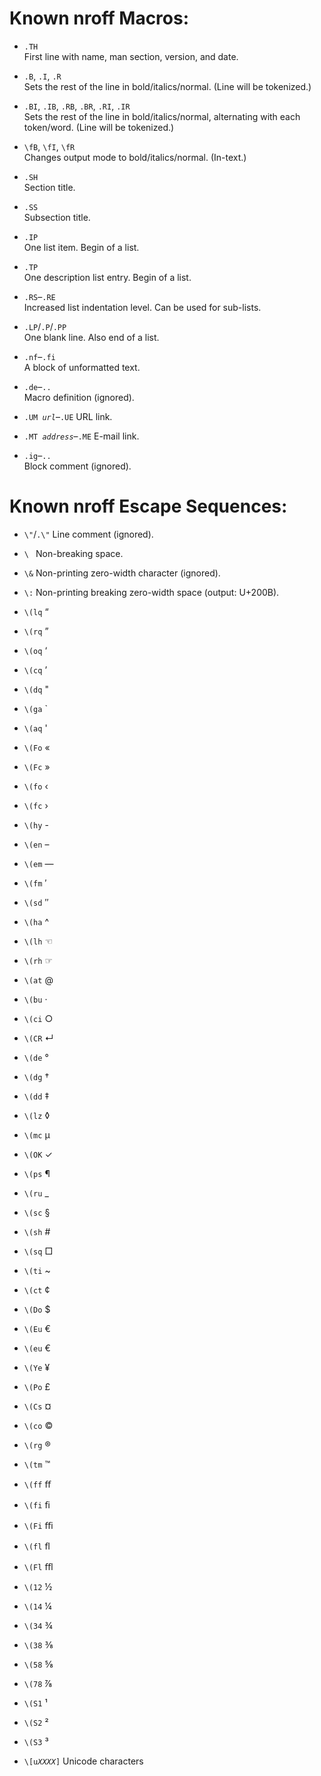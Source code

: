 # Known nroff Macros:

* `.TH`  
	First line with name, man section, version, and date.

* `.B`, `.I`, `.R`  
	Sets the rest of the line in bold/italics/normal.
	(Line will be tokenized.)

* `.BI`, `.IB`, `.RB`, `.BR`, `.RI`, `.IR`  
	Sets the rest of the line in bold/italics/normal,
	alternating with each token/word.
	(Line will be tokenized.)

* `\fB`, `\fI`, `\fR`  
	Changes output mode to bold/italics/normal.
	(In-text.)

* `.SH`  
	Section title.

* `.SS`  
	Subsection title.

* `.IP`  
	One list item.
	Begin of a list.

* `.TP`  
	One description list entry.
	Begin of a list.

* `.RS`–`.RE`  
    Increased list indentation level.
    Can be used for sub-lists.

* `.LP`/`.P`/`.PP`  
	One blank line.
	Also end of a list.

* `.nf`–`.fi`  
	A block of unformatted text.

* `.de`–`..`  
	Macro definition (ignored).

* <code>.UM <i>url</i></code>–`.UE`
    URL link.

* <code>.MT <i>address</i></code>–`.ME`
    E-mail link.

* `.ig`–`..`  
    Block comment (ignored).


# Known nroff Escape Sequences:

* `\"`/`.\"`  Line comment (ignored).
* <code>\\&nbsp;</code>  Non-breaking space.
* `\&`  Non-printing zero-width character (ignored).
* `\:`  Non-printing breaking zero-width space (output: U+200B).
* `\(lq` “
* `\(rq` ”
* `\(oq` ‘
* `\(cq` ’
* `\(dq` "
* `\(ga` \`
* `\(aq` '
* `\(Fo` «
* `\(Fc` »
* `\(fo` ‹
* `\(fc` ›
* `\(hy` -
* `\(en` –
* `\(em` —
* `\(fm` ′
* `\(sd` ″
* `\(ha` ^
* `\(lh` ☜
* `\(rh` ☞

* `\(at` @
* `\(bu` ·
* `\(ci` ○
* `\(CR` ↵
* `\(de` °
* `\(dg` †
* `\(dd` ‡
* `\(lz` ◊
* `\(mc` µ
* `\(OK` ✓
* `\(ps` ¶
* `\(ru` _
* `\(sc` §
* `\(sh` #
* `\(sq` □
* `\(ti` ~

* `\(ct` ¢
* `\(Do` $
* `\(Eu` €
* `\(eu` €
* `\(Ye` ¥
* `\(Po` £
* `\(Cs` ¤

* `\(co` ©
* `\(rg` ®
* `\(tm` ™

* `\(ff` ﬀ
* `\(fi` ﬁ
* `\(Fi` ﬃ
* `\(fl` ﬂ
* `\(Fl` ﬄ
* `\(12` ½
* `\(14` ¼
* `\(34` ¾
* `\(38` ⅜
* `\(58` ⅝
* `\(78` ⅞
* `\(S1` ¹
* `\(S2` ²
* `\(S3` ³

* <code>\\[u<i>XXXX</i>]</code> Unicode characters

